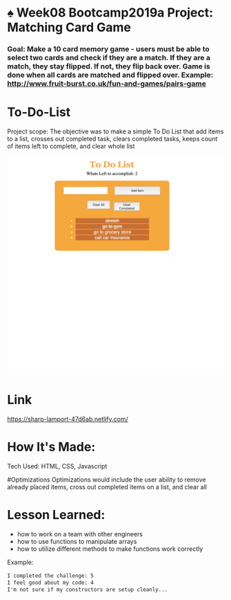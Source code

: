 # ♠️ Week08 Bootcamp2019a Project: Matching Card Game

### Goal: Make a 10 card memory game - users must be able to select two cards and check if they are a match. If they are a match, they stay flipped. If not, they flip back over. Game is done when all cards are matched and flipped over. Example: http://www.fruit-burst.co.uk/fun-and-games/pairs-game 

# To-Do-List
Project scope: The objective was to make a simple To Do List that add items to a list, crosses out completed task, clears completed tasks, keeps count of items left to complete, and clear whole list

![ screenshot of application](https://github.com/asiahbennettdev/To-Do-List/blob/master/images/githubimageTODO.png)


# Link
https://sharp-lamport-47d6ab.netlify.com/

# How It's Made: 
Tech Used: HTML, CSS, Javascript 

#Optimizations 
Optimizations would include the user ability to remove already placed items, cross out completed items on a list, and clear all

# Lesson Learned: 
* how to work on a team with other engineers 
* how to use functions to manipulate arrays 
* how to utilize different methods to make functions work correctly 


Example:
```
I completed the challenge: 5
I feel good about my code: 4
I'm not sure if my constructors are setup cleanly...
```
